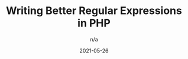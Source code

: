 ---
author: n/a
date: 2021-05-26
publisher: phpwch
tags:
  - php
  - regex
target_url: https://php.watch/articles/php-regex-readability
title: Writing Better Regular Expressions in PHP
---
